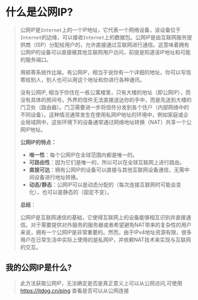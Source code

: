 <script setup>
import GetPublicIP from '../components/GetPublicIP.vue'
</script>



# 什么是公网IP?

> 公网IP是`Internet`上的一个IP地址，它代表一个网络设备，该设备位于`Internet`的边缘，可以接收`Internet`上的数据包。公网IP是由互联网服务提供商（ISP）分配给用户的，允许直接通过互联网进行通信。这意味着拥有公网IP的设备可以直接被其他互联网用户访问，前提是知道该IP地址和可能的服务端口。
>
> 用邮寄系统作比喻。有公网IP，相当于说你有一个详细的地址，你可以写信寄给别人，别人也可以用这个地址和你进行各种通讯。
>
> 没有公网IP, 相当于你住在一栋公寓楼里，只有大楼的地址（即公网IP），而没有具体的房间号。外界的信件无法直接送达你的手中，而是先送到大楼的门卫处（路由器）。门卫需要进一步将信件分发到各个住户（内部网络中的不同设备）。这种情况通常发生在使用私网IP地址的环境中，例如家庭或企业局域网中，这些环境下的设备通常通过网络地址转换（NAT）共享一个公网IP地址。
>
> **公网IP的特点：**
>
> - **唯一性**：每个公网IP在全球范围内都是唯一的。
> - **可路由性**：因为它们是唯一的，所以可以在全球互联网上进行路由。
> - **直接可达**：拥有公网IP的设备可以直接与其他互联网设备通信，无需中间设备进行地址转换。
> - **动态/静态**：公网IP可以是动态分配的（每次连接互联网时可能会变化），也可以是静态的（固定不变）。
>
> **总结**：
>
> 公网IP是互联网通信的基础，它使得互联网上的设备能够相互识别并直接通信。对于需要提供对外服务的服务器或者希望避免NAT带来的复杂性的用户来说，拥有一个公网IP是非常重要的。然而，由于IPv4地址资源有限，很多用户在日常生活中实际上使用的是私网IP，并依赖NAT技术来实现与互联网的交互。



## 我的公网IP是什么?
> 此方法获取公网IP，无法确定是否是真正意义上可以从公网访问,可使用 https://itdog.cn/ping  查看是否可以从公网连接
